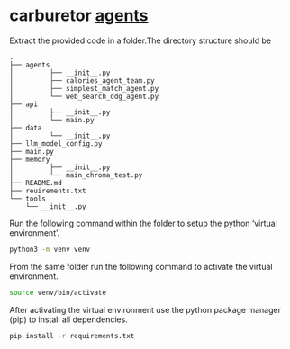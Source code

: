 # carburetor [agents](../../PythonProject/agents)
Extract the provided code in a folder.The directory structure should be
```
.
├── agents
│         ├── __init__.py
│         ├── calories_agent_team.py
│         ├── simplest_match_agent.py
│         └── web_search_ddg_agent.py
├── api
│         ├── __init__.py
│         └── main.py
├── data
│         └── __init__.py
├── llm_model_config.py
├── main.py
├── memory
│         ├── __init__.py
│         └── main_chroma_test.py
├── README.md
├── reuirements.txt
└── tools
    └── __init__.py
```
        
Run the following command within the folder to setup the python ‘virtual environment’.
```bash
python3 -m venv venv
```

From the same folder run the following command to activate the virtual environment.
```bash
source venv/bin/activate
```

After activating the virtual environment use the python package manager (pip) to install all dependencies.
```bash
pip install -r requirements.txt
```
